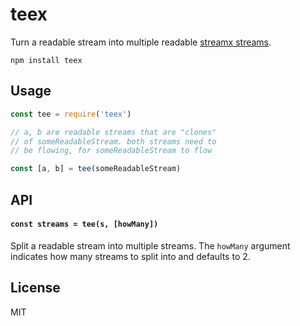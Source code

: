 # teex

Turn a readable stream into multiple readable [streamx streams](https://github.com/mafintosh/streamx).

```
npm install teex
```

## Usage

``` js
const tee = require('teex')

// a, b are readable streams that are "clones"
// of someReadableStream. both streams need to
// be flowing, for someReadableStream to flow

const [a, b] = tee(someReadableStream)
```

## API

#### `const streams = tee(s, [howMany])`

Split a readable stream into multiple streams.
The `howMany` argument indicates how many streams
to split into and defaults to 2.

## License

MIT
